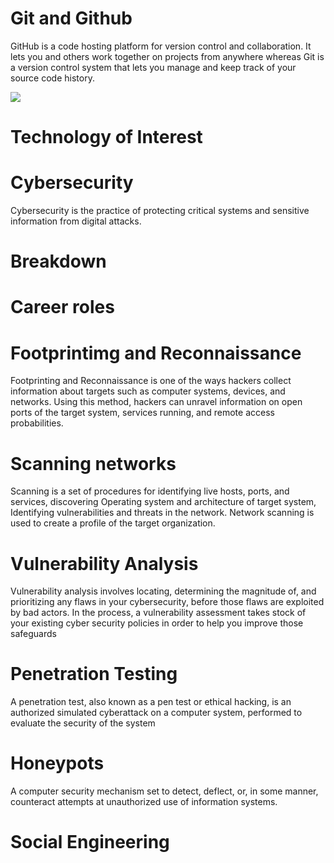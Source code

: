 # Git and Github
GitHub is a code hosting platform for version control and collaboration. It lets you and others work together on projects from anywhere whereas Git is a version control system that lets you manage and keep track of your source code history.

<html>
<title> Differences between Git and Github</title> 
<body><img src="/home/kemmy/Desktop/git.png"> </body>
</html>

# Technology of Interest
# Cybersecurity
Cybersecurity is the practice of protecting critical systems and sensitive information from digital attacks.

# Breakdown
# Career roles
# Footprintimg and Reconnaissance
Footprinting and Reconnaissance is one of the  ways hackers collect information about targets such as computer systems, devices, and networks. Using this method, hackers can unravel information on open ports of the target system, services running, and remote access probabilities.
# Scanning networks

Scanning is a set of procedures for identifying live hosts, ports, and services, discovering Operating system and architecture of target system, Identifying vulnerabilities and threats in the network. Network scanning is used to create a profile of the target organization.
# Vulnerability Analysis

Vulnerability analysis involves locating, determining the magnitude of, and prioritizing any flaws in your cybersecurity, before those flaws are exploited by bad actors. In the process, a vulnerability assessment takes stock of your existing cyber security policies in order to help you improve those safeguards
# Penetration Testing

A penetration test, also known as a pen test or ethical hacking, is an authorized simulated cyberattack on a computer system, performed to evaluate the security of the system
# Honeypots

 A computer security mechanism set to detect, deflect, or, in some manner, counteract attempts at unauthorized use of information systems.
# Social Engineering
